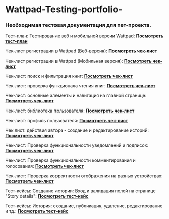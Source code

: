 # Wattpad-Testing-portfolio-
### Необходимая тестовая документация для пет-проекта.
Тест-план: Тестирование веб и мобильной версии Wattpad: 
**[Посмотреть тест-план](Test_Plan.md)**

Чек-лист регистрации в Wattpad (Веб-версия): 
**[Посмотреть чек-лист](Check-list1.md)**

Чек-лист регистрации в Wattpad (Мобильная версия): 
**[Посмотреть чек-лист](Check-list2.md)**

Чек-лист: поиск и фильтрация книг: 
**[Посмотреть чек-лист](Check-list3.md)**

Чек-лист: проверка функционала чтения книг: 
**[Посмотреть чек-лист](Check-list4.md)**

Чек-лист: основные элементы и навигация на главной странице: 
**[Посмотреть чек-лист](Check-list5.md)**

Чек-лист: библиотека пользователя: 
**[Посмотреть чек-лист](Check-list6.md)**

Чек-лист: профиль пользователя: 
**[Посмотреть чек-лист](Check-list7.md)**

Чек лист: действия автора - создание и редактирование историй: 
**[Посмотреть чек-лист](Check-list8.md)**

Чек-лист: Проверка функциональности уведомлений и подписок:
**[Посмотреть чек-лист](Check-list10.md)**

Чек-лист: Проверка функциональности комментирования и голосования:
**[Посмотреть чек-лист](Check-list9.md)**

Чек-лист: Проверка корректности отображения на разных устройствах:
**[Посмотреть чек-лист](Check-list11.md)**

Тест-кейсы: Создание истории: Вход и валидация полей на странице "Story details":
**[Посмотреть тест-кейс](Test_suit1.md)**

Тест-кейсы: История: создание, публикация, удаление, редактирование и тд.:
**[Посмотреть тест-кейс](Test_suit2.md)**
